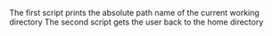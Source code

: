 The first script prints the absolute path name of the current working directory
The second script gets the user back to the home directory
